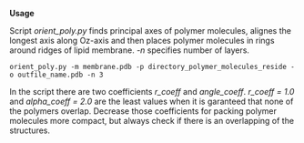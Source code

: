 **Usage**

Script *orient_poly.py* finds principal axes of polymer molecules, alignes the longest axis along Oz-axis and then places polymer molecules in rings around ridges of lipid membrane. *-n* specifies number of layers.
```
orient_poly.py -m membrane.pdb -p directory_polymer_molecules_reside -o outfile_name.pdb -n 3
```
In the script there are two coefficients *r_coeff* and *angle_coeff*. *r_coeff = 1.0* and *alpha_coeff = 2.0* are the least values when it is garanteed that none of the polymers overlap. Decrease those coefficients for packing polymer molecules more compact, but always check if there is an overlapping of the structures.
